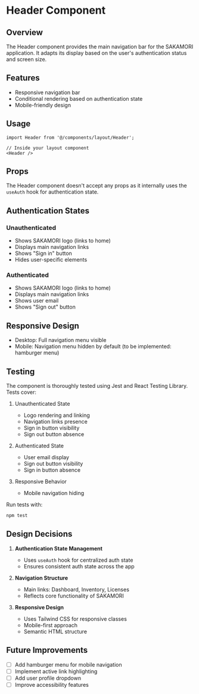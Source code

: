 # Header Component

## Overview
The Header component provides the main navigation bar for the SAKAMORI application. It adapts its display based on the user's authentication status and screen size.

## Features
- Responsive navigation bar
- Conditional rendering based on authentication state
- Mobile-friendly design

## Usage
```tsx
import Header from '@/components/layout/Header';

// Inside your layout component
<Header />
```

## Props
The Header component doesn't accept any props as it internally uses the `useAuth` hook for authentication state.

## Authentication States

### Unauthenticated
- Shows SAKAMORI logo (links to home)
- Displays main navigation links
- Shows "Sign in" button
- Hides user-specific elements

### Authenticated
- Shows SAKAMORI logo (links to home)
- Displays main navigation links
- Shows user email
- Shows "Sign out" button

## Responsive Design
- Desktop: Full navigation menu visible
- Mobile: Navigation menu hidden by default (to be implemented: hamburger menu)

## Testing
The component is thoroughly tested using Jest and React Testing Library. Tests cover:

1. Unauthenticated State
   - Logo rendering and linking
   - Navigation links presence
   - Sign in button visibility
   - Sign out button absence

2. Authenticated State
   - User email display
   - Sign out button visibility
   - Sign in button absence

3. Responsive Behavior
   - Mobile navigation hiding

Run tests with:
```bash
npm test
```

## Design Decisions
1. **Authentication State Management**
   - Uses `useAuth` hook for centralized auth state
   - Ensures consistent auth state across the app

2. **Navigation Structure**
   - Main links: Dashboard, Inventory, Licenses
   - Reflects core functionality of SAKAMORI

3. **Responsive Design**
   - Uses Tailwind CSS for responsive classes
   - Mobile-first approach
   - Semantic HTML structure

## Future Improvements
- [ ] Add hamburger menu for mobile navigation
- [ ] Implement active link highlighting
- [ ] Add user profile dropdown
- [ ] Improve accessibility features
